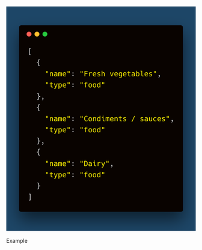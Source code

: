####

![](https://github.com/GroceriStar/creative/blob/master/fetch-examples/departments-structure.png)


Example
```
```
